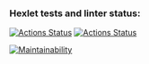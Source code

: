 ### Hexlet tests and linter status:

[![Actions Status](https://github.com/T-Grigory/frontend-project-46/workflows/hexlet-check/badge.svg)](https://github.com/T-Grigory/frontend-project-46/actions)
[![Actions Status](https://github.com/T-Grigory/frontend-project-46/workflows/test-check/badge.svg)](https://github.com/T-Grigory/frontend-project-46/actions)

[![Maintainability](https://api.codeclimate.com/v1/badges/2829774b8c2b20a5ee68/maintainability)](https://codeclimate.com/github/T-Grigory/frontend-project-46/maintainability)
